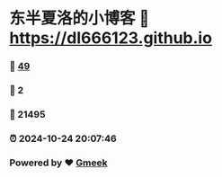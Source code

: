# 东半夏洛的小博客 :link: https://dl666123.github.io 
### :page_facing_up: [49](https://dl666123.github.io/tag.html) 
### :speech_balloon: 2 
### :hibiscus: 21495 
### :alarm_clock: 2024-10-24 20:07:46 
### Powered by :heart: [Gmeek](https://github.com/Meekdai/Gmeek)
